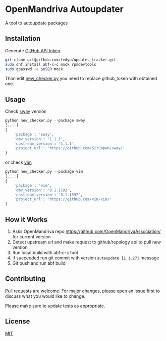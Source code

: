 # OpenMandriva Autoupdater

A tool to autoupdate packages

## Installation

Generate [GitHub API token](https://github.com/settings/tokens).

```bash
git clone git@github.com:fedya/updates_tracker.git
sudo dnf install abf-c-c mock rpmdevtools
sudo gpasswd -a $USER mock
```

Than edit [new_checker.py](https://github.com/fedya/updates_tracker/blob/master/new_checker.py#L16)
you need to replace github_token with obtained one.

## Usage
Check [sway](https://github.com/swaywm/sway) version
```python
python new_checker.py --package sway
[....]
{
	'package': 'sway',
	'omv_version': '1.1.1',
	'upstream_version': '1.1.1',
	'project_url': 'https://github.com/SirCmpwn/sway/'
}
```
or check [vim](https://github.com/vim)
```python
python new_checker.py --package vim
[....]
{
	'package': 'vim',
	'omv_version': '8.1.1592',
	'upstream_version': '8.1.1592',
	'project_url': 'https://github.com/vim/vim/'
}
```

## How it Works
1. Asks OpenMandriva repo https://github.com/OpenMandrivaAssociation/ for current version
2. Detect upstream url and make request to github/repology api to pull new version
3. Run local build with abf-c-c tool
4. if succeeded run git commit with version ```autoupdate [1.1.27]``` message
5. Git push and run abf build

## Contributing
Pull requests are welcome. For major changes, please open an issue first to discuss what you would like to change.

Please make sure to update tests as appropriate.

## License
[MIT](https://choosealicense.com/licenses/mit/)
